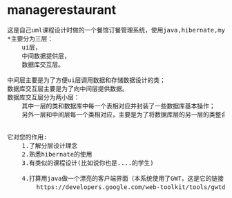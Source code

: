 managerestaurant
================
<pre>
这是自己uml课程设计时做的一个餐馆订餐管理系统，使用java,hibernate,mysql,GWT开发,采用分层设计：
*主要分为三层：
    ui层，
    中间数据提供层，
    数据库交互层。
    
中间层主要是为了方便ui层调用数据和存储数据设计的类；
数据库交互层主要是为了向中间层提供数据。
数据库交互层分为两小层：
    其中一层的类和数据库中每一个表相对应并封装了一些数据库基本操作；
    另外一层和中间层每一个类相对应，主要是为了将数据库层的另一层的类整合起来为第二层提供统一接口和对应方法。


它对您的作用:
    1.了解分层设计理念
    2.熟悉hibernate的使用
    3.有类似的课程设计(比如说你也是....的学生)<br/>
    4.打算用java做一个漂亮的客户端界面（本系统使用了GWT，这是它的链接:
        https://developers.google.com/web-toolkit/tools/gwtdesigner/index，你可以通过本项目了解它的使用）
</pre>
